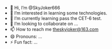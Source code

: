 - 👋 Hi, I’m @SkyJoker666
- 👀 I’m interested in learning some technologies.
- 🌱 I’m currently learning pass the CET-6 test.
- 💞️ I’m looking to collaborate on ...
- 📫 How to reach me theskyjoker@163.com
- 😄 Pronouns: ...
- ⚡ Fun fact: ...

<!---
SkyJoker666/SkyJoker666 is a ✨ special ✨ repository because its `README.md` (this file) appears on your GitHub profile.
You can click the Preview link to take a look at your changes.
--->

